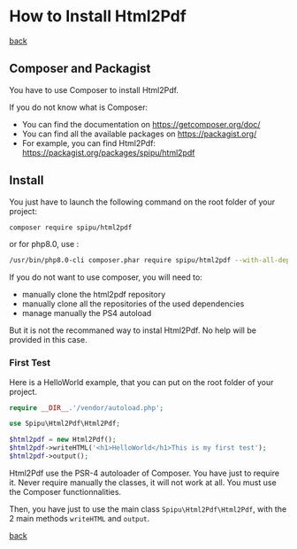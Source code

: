 # How to Install Html2Pdf

[back](./README.md)

## Composer and Packagist

You have to use Composer to install Html2Pdf.

If you do not know what is Composer:

* You can find the documentation on https://getcomposer.org/doc/
* You can find all the available packages on https://packagist.org/
* For example, you can find Html2Pdf: https://packagist.org/packages/spipu/html2pdf

## Install

You just have to launch the following command on the root folder of your project:

```bash
composer require spipu/html2pdf
```
or for php8.0, use :
```bash
/usr/bin/php8.0-cli composer.phar require spipu/html2pdf --with-all-dependencies
```

If you do not want to use composer, you will need to:

* manually clone the html2pdf repository
* manually clone all the repositories of the used dependencies
* manage manually the PS4 autoload

But it is not the recommaned way to instal Html2Pdf. No help will be provided in this case.

### First Test

Here is a HelloWorld example, that you can put on the root folder of your project.

```php
require __DIR__.'/vendor/autoload.php';

use Spipu\Html2Pdf\Html2Pdf;

$html2pdf = new Html2Pdf();
$html2pdf->writeHTML('<h1>HelloWorld</h1>This is my first test');
$html2pdf->output();
```

Html2Pdf use the PSR-4 autoloader of Composer. You have just to require it. Never require manually the classes, it will not work at all. You must use the Composer functionnalities.

Then, you have just to use the main class `Spipu\Html2Pdf\Html2Pdf`, with the 2 main methods `writeHTML` and `output`.

[back](./README.md)
